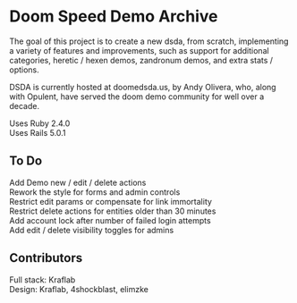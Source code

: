 # Doom Speed Demo Archive

The goal of this project is to create a new dsda, from scratch, implementing
a variety of features and improvements, such as support for additional
categories, heretic / hexen demos, zandronum demos, and extra stats / options.

DSDA is currently hosted at doomedsda.us, by Andy Olivera, who, along with
Opulent, have served the doom demo community for well over a decade.

Uses Ruby  2.4.0  
Uses Rails 5.0.1

## To Do
Add Demo new / edit / delete actions  
Rework the style for forms and admin controls  
Restrict edit params or compensate for link immortality  
Restrict delete actions for entities older than 30 minutes  
Add account lock after number of failed login attempts  
Add edit / delete visibility toggles for admins  

## Contributors
Full stack: Kraflab  
Design: Kraflab, 4shockblast, elimzke